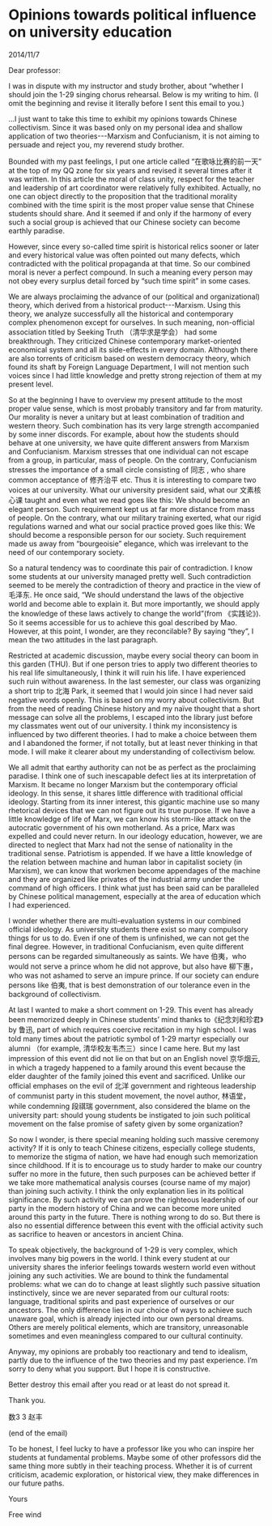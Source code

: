 # Opinions towards political influence on university education
2014/11/7

Dear professor:

I was in dispute with my instructor and study brother, about “whether I should join the 1-29 singing chorus rehearsal. Below is my writing to him. (I omit the beginning and revise it literally before I sent this email to you.) 

…I just want to take this time to exhibit my opinions towards Chinese collectivism. Since it was based only on my personal idea and shallow application of two theories---Marxism and Confucianism, it is not aiming to persuade and reject you, my reverend study brother.

Bounded with my past feelings, I put one article called “在歌咏比赛的前一天” at the top of my QQ zone for six years and revised it several times after it was written. In this article the moral of class unity, respect for the teacher and leadership of art coordinator were relatively fully exhibited. Actually, no one can object directly to the proposition that the traditional morality combined with the time spirit is the most proper value sense that Chinese students should share. And it seemed if and only if the harmony of every such a social group is achieved that our Chinese society can become earthly paradise.

However, since every so-called time spirit is historical relics sooner or later and every historical value was often pointed out many defects, which contradicted with the political propaganda at that time. So our combined moral is never a perfect compound. In such a meaning every person may not obey every surplus detail forced by “such time spirit” in some cases.

We are always proclaiming the advance of our (political and organizational) theory, which derived from a historical product---Marxism. Using this theory, we analyze successfully all the historical and contemporary complex phenomenon except for ourselves. In such meaning, non-official association titled by Seeking Truth （清华求是学会） had some breakthrough. They criticized Chinese contemporary market-oriented economical system and all its side-effects in every domain. Although there are also torrents of criticism based on western democracy theory, which found its shaft by Foreign Language Department, I will not mention such voices since I had little knowledge and pretty strong rejection of them at my present level.

So at the beginning I have to overview my present attitude to the most proper value sense, which is most probably transitory and far from maturity. Our morality is never a unitary but at least combination of tradition and western theory. Such combination has its very large strength accompanied by some inner discords. For example, about how the students should behave at one university, we have quite different answers from Marxism and Confucianism. Marxism stresses that one individual can not escape from a group, in particular, mass of people. On the contrary, Confucianism stresses the importance of a small circle consisting of 同志 , who share common acceptance of 修齐治平 etc. Thus it is interesting to compare two voices at our university. What our university president said, what our  文素核心课 taught and even what we read goes like this: We should become an elegant person. Such requirement kept us at far more distance from mass of people. On the contrary, what our military training exerted, what our rigid regulations warned and what our social practice proved goes like this: We should become a responsible person for our society. Such requirement made us away from “bourgeoisie” elegance, which was irrelevant to the need of our contemporary society.

So a natural tendency was to coordinate this pair of contradiction. I know some students at our university managed pretty well. Such contradiction seemed to be merely the contradiction of theory and practice in the view of 毛泽东. He once said, “We should understand the laws of the objective world and become able to explain it. But more importantly, we should apply the knowledge of these laws actively to change the world”(from 《实践论》). So it seems accessible for us to achieve this goal described by Mao. However, at this point, I wonder, are they reconcilable? By saying “they”, I mean the two attitudes in the last paragraph.

Restricted at academic discussion, maybe every social theory can boom in this garden (THU). But if one person tries to apply two different theories to his real life simultaneously, I think it will ruin his life. I have experienced such ruin without awareness. In the last semester, our class was organizing a short trip to 北海 Park, it seemed that I would join since I had never said negative words openly. This is based on my worry about collectivism. But from the need of reading Chinese history and my naïve thought that a short message can solve all the problems, I escaped into the library just before my classmates went out of our university. I think my inconsistency is influenced by two different theories. I had to make a choice between them and I abandoned the former, if not totally, but at least never thinking in that mode. I will make it clearer about my understanding of collectivism below.

We all admit that earthy authority can not be as perfect as the proclaiming paradise. I think one of such inescapable defect lies at its interpretation of Marxism. It became no longer Marxism but the contemporary official ideology. In this sense, it shares little difference with traditional official ideology. Starting from its inner interest, this gigantic machine use so many rhetorical devices that we can not figure out its true purpose. If we have a little knowledge of life of Marx, we can know his storm-like attack on the autocratic government of his own motherland. As a price, Marx was expelled and could never return. In our ideology education, however, we are directed to neglect that Marx had not the sense of nationality in the traditional sense. Patriotism is appended. If we have a little knowledge of the relation between machine and human labor in capitalist society (in Marxism), we can know that workmen become appendages of the machine and they are organized like privates of the industrial army under the command of high officers. I think what just has been said can be paralleled by Chinese political management, especially at the area of education which I had experienced.

I wonder whether there are multi-evaluation systems in our combined official ideology. As university students there exist so many compulsory things for us to do. Even if one of them is unfinished, we can not get the final degree. However, in traditional Confucianism, even quite different persons can be regarded simultaneously as saints. We have 伯夷，who would not serve a prince whom he did not approve, but also have 柳下惠，who was not ashamed to serve an impure prince. If our society can endure persons like 伯夷, that is best demonstration of our tolerance even in the background of collectivism.

At last I wanted to make a short comment on 1-29. This event has already been memorized deeply in Chinese students’ mind thanks to《纪念刘和珍君》by 鲁迅, part of which requires coercive recitation in my high school. I was told many times about the patriotic symbol of 1-29 martyr especially our alumni （for example, 清华校友韦杰三）since I came here. But my last impression of this event did not lie on that but on an English novel 京华烟云, in which a tragedy happened to a family around this event because the elder daughter of the family joined this event and sacrificed. Unlike our official emphases on the evil of 北洋 government and righteous leadership of communist party in this student movement, the novel author, 林语堂，while condemning 段祺瑞 government, also considered the blame on the university part: should young students be instigated to join such political movement on the false promise of safety given by some organization?

So now I wonder, is there special meaning holding such massive ceremony activity? If it is only to teach Chinese citizens, especially college students, to memorize the stigma of nation, we have had enough such memorization since childhood. If it is to encourage us to study harder to make our country suffer no more in the future, then such purposes can be achieved better if we take more mathematical analysis courses (course name of my major) than joining such activity. I think the only explanation lies in its political significance. By such activity we can prove the righteous leadership of our party in the modern history of China and we can become more united around this party in the future. There is nothing wrong to do so. But there is also no essential difference between this event with the official activity such as sacrifice to heaven or ancestors in ancient China.

To speak objectively, the background of 1-29 is very complex, which involves many big powers in the world. I think every student at our university shares the inferior feelings towards western world even without joining any such activities. We are bound to think the fundamental problems: what we can do to change at least slightly such passive situation instinctively, since we are never separated from our cultural roots: language, traditional spirits and past experience of ourselves or our ancestors. The only difference lies in our choice of ways to achieve such unaware goal, which is already injected into our own personal dreams. Others are merely political elements, which are transitory, unreasonable sometimes and even meaningless compared to our cultural continuity.

Anyway, my opinions are probably too reactionary and tend to idealism, partly due to the influence of the two theories and my past experience.  I’m sorry to deny what you support. But I hope it is constructive. 

Better destroy this email after you read or at least do not spread it.

Thank you.

数3 3 赵丰

(end of the email)

To be honest, I feel lucky to have a professor like you who can inspire her students at fundamental problems. Maybe some of other professors did the same thing more subtly in their teaching process. Whether it is of current criticism, academic exploration, or historical view, they make differences in our future paths. 

Yours

Free wind 


